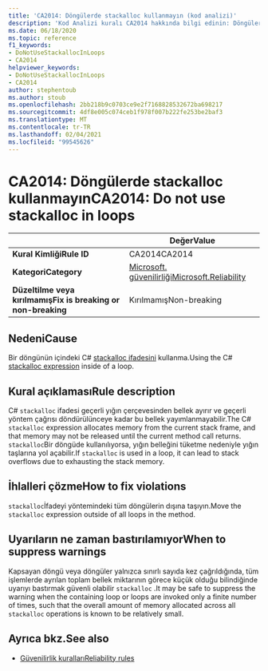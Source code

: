 ```yaml
---
title: 'CA2014: Döngülerde stackalloc kullanmayın (kod analizi)'
description: 'Kod Analizi kuralı CA2014 hakkında bilgi edinin: Döngülerde stackalloc kullanma'
ms.date: 06/18/2020
ms.topic: reference
f1_keywords:
- DoNotUseStackallocInLoops
- CA2014
helpviewer_keywords:
- DoNotUseStackallocInLoops
- CA2014
author: stephentoub
ms.author: stoub
ms.openlocfilehash: 2bb218b9c0703ce9e2f7168828532672ba698217
ms.sourcegitcommit: 4df8e005c074ceb1f978f007b222fe253be2baf3
ms.translationtype: MT
ms.contentlocale: tr-TR
ms.lasthandoff: 02/04/2021
ms.locfileid: "99545626"
---
```

# <a name="ca2014-do-not-use-stackalloc-in-loops"></a><span data-ttu-id="db76f-103">CA2014: Döngülerde stackalloc kullanmayın</span><span class="sxs-lookup"><span data-stu-id="db76f-103">CA2014: Do not use stackalloc in loops</span></span>

| | <span data-ttu-id="db76f-104">Değer</span><span class="sxs-lookup"><span data-stu-id="db76f-104">Value</span></span> |
|-|-|
| <span data-ttu-id="db76f-105">**Kural Kimliği**</span><span class="sxs-lookup"><span data-stu-id="db76f-105">**Rule ID**</span></span> |<span data-ttu-id="db76f-106">CA2014</span><span class="sxs-lookup"><span data-stu-id="db76f-106">CA2014</span></span>|
| <span data-ttu-id="db76f-107">**Kategori**</span><span class="sxs-lookup"><span data-stu-id="db76f-107">**Category**</span></span> |[<span data-ttu-id="db76f-108">Microsoft. güvenilirliği</span><span class="sxs-lookup"><span data-stu-id="db76f-108">Microsoft.Reliability</span></span>](reliability-warnings.md)|
| <span data-ttu-id="db76f-109">**Düzeltilme veya kırılmamış**</span><span class="sxs-lookup"><span data-stu-id="db76f-109">**Fix is breaking or non-breaking**</span></span> |<span data-ttu-id="db76f-110">Kırılmamış</span><span class="sxs-lookup"><span data-stu-id="db76f-110">Non-breaking</span></span>|

## <a name="cause"></a><span data-ttu-id="db76f-111">Nedeni</span><span class="sxs-lookup"><span data-stu-id="db76f-111">Cause</span></span>

<span data-ttu-id="db76f-112">Bir döngünün içindeki C# [stackalloc ifadesini](../../../csharp/language-reference/operators/stackalloc.md) kullanma.</span><span class="sxs-lookup"><span data-stu-id="db76f-112">Using the C# [stackalloc expression](../../../csharp/language-reference/operators/stackalloc.md) inside of a loop.</span></span>

## <a name="rule-description"></a><span data-ttu-id="db76f-113">Kural açıklaması</span><span class="sxs-lookup"><span data-stu-id="db76f-113">Rule description</span></span>

<span data-ttu-id="db76f-114">C# `stackalloc` ifadesi geçerli yığın çerçevesinden bellek ayırır ve geçerli yöntem çağrısı döndürülünceye kadar bu bellek yayımlanmayabilir.</span><span class="sxs-lookup"><span data-stu-id="db76f-114">The C# `stackalloc` expression allocates memory from the current stack frame, and that memory may not be released until the current method call returns.</span></span> <span data-ttu-id="db76f-115">`stackalloc`Bir döngüde kullanılıyorsa, yığın belleğini tüketme nedeniyle yığın taşlarına yol açabilir.</span><span class="sxs-lookup"><span data-stu-id="db76f-115">If `stackalloc` is used in a loop, it can lead to stack overflows due to exhausting the stack memory.</span></span>

## <a name="how-to-fix-violations"></a><span data-ttu-id="db76f-116">İhlalleri çözme</span><span class="sxs-lookup"><span data-stu-id="db76f-116">How to fix violations</span></span>

<span data-ttu-id="db76f-117">`stackalloc`İfadeyi yöntemindeki tüm döngülerin dışına taşıyın.</span><span class="sxs-lookup"><span data-stu-id="db76f-117">Move the `stackalloc` expression outside of all loops in the method.</span></span>

## <a name="when-to-suppress-warnings"></a><span data-ttu-id="db76f-118">Uyarıların ne zaman bastırılamıyor</span><span class="sxs-lookup"><span data-stu-id="db76f-118">When to suppress warnings</span></span>

<span data-ttu-id="db76f-119">Kapsayan döngü veya döngüler yalnızca sınırlı sayıda kez çağrıldığında, tüm işlemlerde ayrılan toplam bellek miktarının görece küçük olduğu bilindiğinde uyarıyı bastırmak güvenli olabilir `stackalloc` .</span><span class="sxs-lookup"><span data-stu-id="db76f-119">It may be safe to suppress the warning when the containing loop or loops are invoked only a finite number of times, such that the overall amount of memory allocated across all `stackalloc` operations is known to be relatively small.</span></span>

## <a name="see-also"></a><span data-ttu-id="db76f-120">Ayrıca bkz.</span><span class="sxs-lookup"><span data-stu-id="db76f-120">See also</span></span>

- [<span data-ttu-id="db76f-121">Güvenilirlik kuralları</span><span class="sxs-lookup"><span data-stu-id="db76f-121">Reliability rules</span></span>](reliability-warnings.md)
